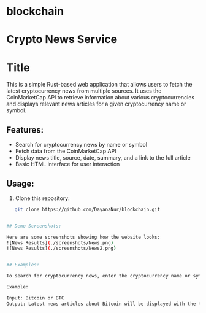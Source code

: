 # blockchain
# Crypto News Service
# Title
This is a simple Rust-based web application that allows users to fetch the latest cryptocurrency news from multiple sources. It uses the CoinMarketCap API to retrieve information about various cryptocurrencies and displays relevant news articles for a given cryptocurrency name or symbol.

## Features:
- Search for cryptocurrency news by name or symbol
- Fetch data from the CoinMarketCap API
- Display news title, source, date, summary, and a link to the full article
- Basic HTML interface for user interaction

## Usage:

1. Clone this repository:
```bash
   git clone https://github.com/DayanaNur/blockchain.git


## Demo Screenshots:

Here are some screenshots showing how the website looks:
![News Results](./screenshots/News.png)
![News Results](./screenshots/News2.png)


## Examples:

To search for cryptocurrency news, enter the cryptocurrency name or symbol (e.g., Bitcoin, BTC) in the search form on the homepage and click "Search."

Example:

Input: Bitcoin or BTC
Output: Latest news articles about Bitcoin will be displayed with the title, source, date, summary, and a link to the full article.




